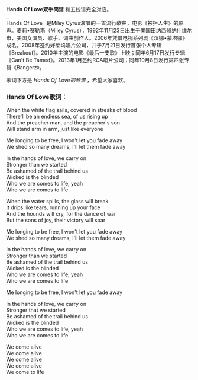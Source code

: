 

**Hands Of Love双手简谱** 和五线谱完全对应。  
_  
Hands Of Love_ 是Miley Cyrus演唱的一首流行歌曲，电影《被拒人生》的原声。麦莉•赛勒斯（Miley
Cyrus），1992年11月23日出生于美国田纳西州纳什维尔市，美国女演员、歌手、词曲创作人。2006年凭借电视系列剧《汉娜•蒙塔娜》成名。2008年签约好莱坞唱片公司，并于7月21日发行首张个人专辑《Breakout》。2010年主演的电影《最后一支歌》上映；同年6月17日发行专辑《Can't
Be Tamed》。2013年1月签约RCA唱片公司；同年10月8日发行第四张专辑《Bangerz》。  
  
歌词下方是 _Hands Of Love钢琴谱_ ，希望大家喜欢。

### Hands Of Love歌词：

When the white flag sails, covered in streaks of blood  
There'll be an endless sea, of us rising up  
And the preacher man, and the preacher's son  
Will stand arm in arm, just like everyone

Me longing to be free, I won't let you fade away  
We shed so many dreams, I'll let them fade away

In the hands of love, we carry on  
Stronger than we started  
Be ashamed of the trail behind us  
Wicked is the blinded  
Who we are comes to life, yeah  
Who we are comes to life

When the water spills, the glass will break  
It drips like tears, running up your face  
And the hounds will cry, for the dance of war  
But the sons of joy, their victory will soar

Me longing to be free, I won't let you fade away  
We shed so many dreams, I'll let them fade away

In the hands of love, we carry on  
Stronger than we started  
Be ashamed of the trail behind us  
Wicked is the blinded  
Who we are comes to life, yeah  
Who we are comes to life

Me longing to be free, I won't let you fade away

In the hands of love, we carry on  
Stronger that we started  
Be ashamed of the trail behind us  
Wicked is the blinded  
Who we are comes to life, yeah  
Who we are comes to life

We come alive  
We come alive  
We come alive  
We come alive  
We come to life

